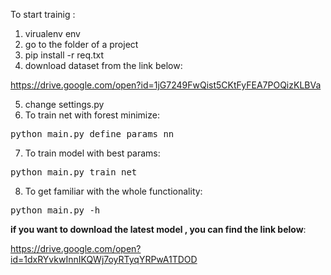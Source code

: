 To start trainig :
1. virualenv env
2. go to the folder of a project
3. pip install -r req.txt
4. download dataset from the link below:

https://drive.google.com/open?id=1jG7249FwQist5CKtFyFEA7POQizKLBVa

5. change settings.py 
6. To train net with forest minimize: 
<pre>python main.py define_params_nn</pre> 
7. To train model with best params:
<pre>python main.py train_net</pre> 
8. To get familiar with the whole functionality:
<pre>python main.py -h</pre> 
**if you want to download the latest model , you can find the link below**:

https://drive.google.com/open?id=1dxRYvkwInnIKQWj7oyRTyqYRPwA1TDOD
